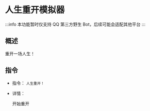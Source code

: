 # 人生重开模拟器

:::info
本功能暂时仅支持 QQ 第三方野生 Bot，后续可能会适配其他平台
:::

## 概述

重开一场人生！

## 指令

- 指令： `人生重开！`

- 详情：

  开始重开
